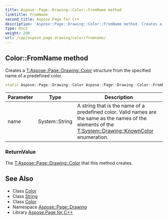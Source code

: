 ```yaml
---
title: Aspose::Page::Drawing::Color::FromName method
linktitle: FromName
second_title: Aspose.Page for C++
description: 'Aspose::Page::Drawing::Color::FromName method. Creates a T:Aspose::Page::Drawing::Color structure from the specified name of a predefined color in C++.'
type: docs
weight: 200
url: /cpp/aspose.page.drawing/color/fromname/
---
```

## Color::FromName method


Creates a [T:Aspose::Page::Drawing::Color](../) structure from the specified name of a predefined color.

```cpp
static Aspose::Page::Drawing::Color Aspose::Page::Drawing::Color::FromName(System::String name)
```


| Parameter | Type | Description |
| --- | --- | --- |
| name | System::String | A string that is the name of a predefined color. Valid names are the same as the names of the elements of the [T:System::Drawing::KnownColor](../) enumeration. |

### ReturnValue

The [T:Aspose::Page::Drawing::Color](../) that this method creates.

## See Also

* Class [Color](../)
* Class [String](../../../system/string/)
* Class [Color](../)
* Namespace [Aspose::Page::Drawing](../../)
* Library [Aspose.Page for C++](../../../)
